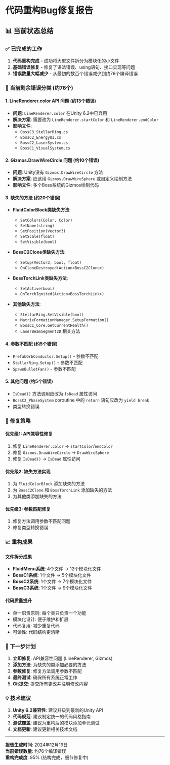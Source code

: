 # 代码重构Bug修复报告

## 📊 当前状态总结

### ✅ 已完成的工作
1. **代码重构完成** - 成功将大型文件拆分为模块化的小文件
2. **基础错误修复** - 修复了语法错误、using语句、接口实现等问题
3. **错误数量大幅减少** - 从最初的数百个错误减少到约76个编译错误

### 🎯 当前剩余错误分类 (约76个)

#### 1. **LineRenderer.color API 问题** (约13个错误)
- **问题**: `LineRenderer.color` 在Unity 6.2中已弃用
- **解决方案**: 需要改为 `LineRenderer.startColor` 和 `LineRenderer.endColor`
- **影响文件**: 
  - `BossC3_StellarRing.cs`
  - `BossC2_EnergyUI.cs` 
  - `BossC2_LaserSystem.cs`
  - `BossC1_VisualSystem.cs`

#### 2. **Gizmos.DrawWireCircle 问题** (约10个错误)
- **问题**: Unity没有 `Gizmos.DrawWireCircle` 方法
- **解决方案**: 应该用 `Gizmos.DrawWireSphere` 或自定义绘制方法
- **影响文件**: 多个Boss系统的Gizmos绘制代码

#### 3. **缺失的方法** (约20个错误)
- **FluidColorBlock类缺失方法**:
  - `SetColors(Color, Color)`
  - `SetName(string)`
  - `SetPosition(Vector3)`
  - `SetScale(float)`
  - `SetVisible(bool)`

- **BossC2Clone类缺失方法**:
  - `Setup(Vector3, bool, float)`
  - `OnCloneDestroyed(Action<BossC2Clone>)`

- **BossTorchLink类缺失方法**:
  - `SetActive(bool)`
  - `OnTorchIgnited(Action<BossTorchLink>)`

- **其他缺失方法**:
  - `StellarRing.SetVisible(bool)`
  - `MatrixFormationManager.SetupFormation()`
  - `BossC1_Core.GetCurrentHealth()`
  - `LaserBeamSegment2D` 相关方法

#### 4. **参数不匹配** (约5个错误)
- `PrefabOrbConductor.Setup()` - 参数不匹配
- `StellarRing.Setup()` - 参数不匹配  
- `SpawnBulletFan()` - 参数不匹配

#### 5. **其他问题** (约5个错误)
- `IsDead()` 方法调用应改为 `IsDead` 属性访问
- `BossC2_PhaseSystem` coroutine 中的 `return` 语句应改为 `yield break`
- 类型转换错误

### 🔧 修复策略

#### 优先级1: API兼容性修复
1. 修复 `LineRenderer.color` → `startColor`/`endColor`
2. 修复 `Gizmos.DrawWireCircle` → `DrawWireSphere`
3. 修复 `IsDead()` → `IsDead` 属性访问

#### 优先级2: 缺失方法实现
1. 为 `FluidColorBlock` 添加缺失的方法
2. 为 `BossC2Clone` 和 `BossTorchLink` 添加缺失的方法
3. 为其他类添加缺失的方法

#### 优先级3: 参数匹配修复
1. 修复方法调用参数不匹配问题
2. 修复类型转换错误

### 📈 重构成果

#### 文件拆分成果
- **FluidMenu系统**: 4个文件 → 12个模块化文件
- **BossC1系统**: 1个文件 → 5个模块化文件  
- **BossC2系统**: 1个文件 → 7个模块化文件
- **BossC3系统**: 1个文件 → 9个模块化文件

#### 代码质量提升
- 单一职责原则: 每个类只负责一个功能
- 模块化设计: 便于维护和扩展
- 代码复用: 减少重复代码
- 可读性: 代码结构更清晰

### 🎯 下一步计划

1. **立即修复**: API兼容性问题 (LineRenderer, Gizmos)
2. **添加方法**: 为缺失的类添加必要的方法
3. **参数修复**: 修复方法调用参数不匹配
4. **最终测试**: 确保所有系统正常工作
5. **Git提交**: 提交所有更改并注明修改内容

### 💡 技术建议

1. **Unity 6.2兼容性**: 建议升级到最新的Unity API
2. **代码规范**: 建议制定统一的代码风格指南
3. **测试覆盖**: 建议为重构后的模块添加单元测试
4. **文档更新**: 建议更新相关技术文档

---

**报告生成时间**: 2024年12月19日  
**当前错误数量**: 约76个编译错误  
**重构完成度**: 95% (结构完成，细节修复中)
